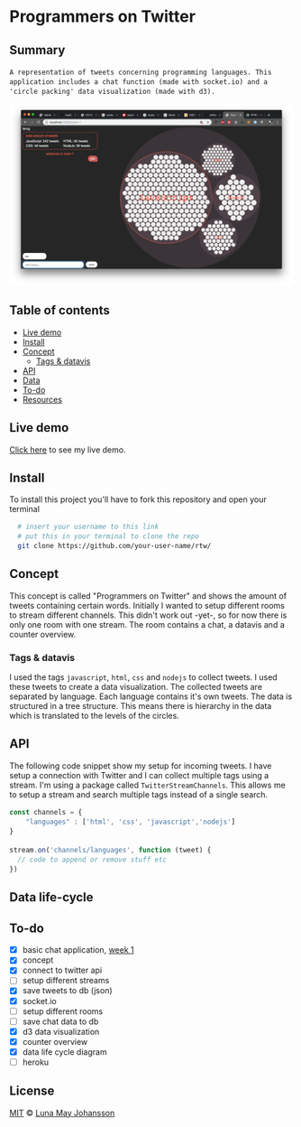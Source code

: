 # Programmers on Twitter

## Summary
`A representation of tweets concerning programming languages. This application includes a chat function (made with socket.io) and a 'circle packing' data visualization (made with d3).`

![rtw final](/img/rtw-final.png)

## Table of contents
- [Live demo](#Live-demo)
- [Install](#Install)
- [Concept](#Concept)
  - [Tags & datavis](#Tags-&-datavis)
- [API](#API)
- [Data](#Data)
- [To-do](#To-do)
- [Resources](#Resources)

## Live demo
[Click here](...) to see my live demo.

## Install
To install this project you'll have to fork this repository and open your terminal

```bash
  # insert your username to this link
  # put this in your terminal to clone the repo
  git clone https://github.com/your-user-name/rtw/
```

## Concept
This concept is called "Programmers on Twitter" and shows the amount of tweets containing certain words. Initially I wanted to setup different rooms to stream different channels. This didn't work out -yet-, so for now there is only one room with one stream. The room contains a chat, a datavis and a counter overview.

### Tags & datavis
I used the tags `javascript`, `html`, `css` and `nodejs` to collect tweets. I used these tweets to create a data visualization. The collected tweets are separated by language. Each language contains it's own tweets. The data is structured in a tree structure. This means there is hierarchy in the data which is translated to the levels of the circles.

## API
The following code snippet show my setup for incoming tweets. I have setup a connection with Twitter and I can collect multiple tags using a stream. I'm using a package called `TwitterStreamChannels`. This allows me to setup a stream and search multiple tags instead of a single search.

```js
const channels = {
	"languages" : ['html', 'css', 'javascript','nodejs']
}

stream.on('channels/languages', function (tweet) {
  // code to append or remove stuff etc
})
```

## Data life-cycle

## To-do
- [x] basic chat application, [week 1](https://github.com/maybuzz/real-time-web-1819/blob/master/week-1.md)
- [x] concept
- [x] connect to twitter api
- [ ] setup different streams
- [x] save tweets to db (json)
- [x] socket.io
- [ ] setup different rooms
- [ ] save chat data to db
- [x] d3 data visualization
- [x] counter overview
- [x] data life cycle diagram
- [ ] heroku

## License
[MIT](LICENSE) © [Luna May Johansson](https://github.com/maybuzz)
